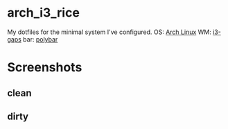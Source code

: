 # arch_i3_rice
My dotfiles for the minimal system I've configured.
OS: [Arch Linux](https://www.archlinux.org/)
WM: [i3-gaps](https://github.com/Airblader/i3)
bar: [polybar](https://github.com/jaagr/polybar)

# Screenshots

## clean

## dirty
